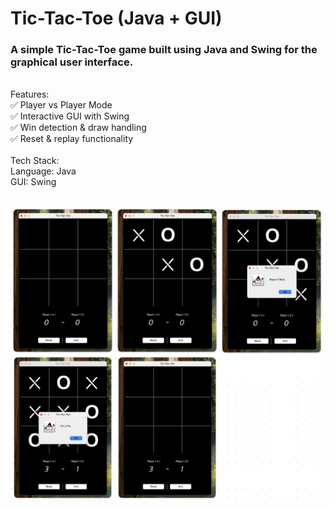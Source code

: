 
<h1>Tic-Tac-Toe (Java + GUI) </h1>

<h3>A simple Tic-Tac-Toe game built using Java and Swing for the graphical user interface.</h3>
<br>
Features:
<br>✅ Player vs Player Mode
<br>✅ Interactive GUI with Swing
<br>✅ Win detection & draw handling
<br>✅ Reset & replay functionality
<br>
<br>Tech Stack:
<br>Language: Java
<br>GUI: Swing
<br>
<br>


  






![image alt](https://github.com/nishwan810/Tic-Tac_Toe-Game-in-JAVA/blob/703c2e3e689de334428d6e83fa3976394b4bb694/Screenshot%202025-03-10%20at%2002.53.13.png)

